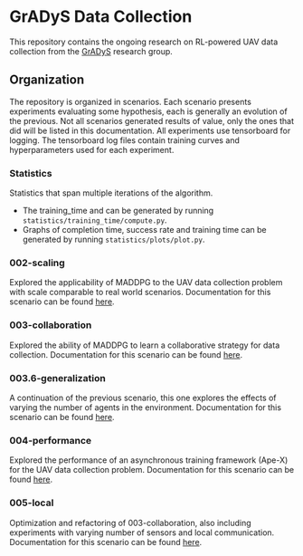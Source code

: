 # GrADyS Data Collection

This repository contains the ongoing research on RL-powered UAV data collection from the [GrADyS](https://www.lac.inf.puc-rio.br/index.php/gradys/) research group. 

## Organization

The repository is organized in scenarios. Each scenario presents experiments
evaluating some hypothesis, each is generally an evolution of the previous. Not
all scenarios generated results of value, only the ones that did will be listed
in this documentation. All experiments use tensorboard for logging. The 
tensorboard log files contain training curves and hyperparameters used for each
experiment.

### Statistics
Statistics that span multiple iterations of the algorithm. 
- The training_time and can be generated by running
`statistics/training_time/compute.py`.
- Graphs of completion time, success rate and training time can be generated
by running `statistics/plots/plot.py`.


### 002-scaling
Explored the applicability of MADDPG to the UAV data collection problem with 
scale comparable to real world scenarios. Documentation for this scenario
can be found [here](./scenario/002-scaling/README.md).

### 003-collaboration
Explored the ability of MADDPG to learn a collaborative strategy for data
collection. Documentation for this scenario can be found
[here](./scenario/003-collaboration/README.md).

### 003.6-generalization
A continuation of the previous scenario, this one explores the effects of
varying the number of agents in the environment. Documentation for this scenario
can be found [here](./scenario/003.6-generalization/README.md).

### 004-performance
Explored the performance of an asynchronous training framework (Ape-X) for the 
UAV data collection problem. Documentation for this scenario can be found
[here](./scenario/004-performance/README.md).

### 005-local
Optimization and refactoring of 003-collaboration, also including experiments
with varying number of sensors and local communication. Documentation for this
scenario can be found [here](./scenario/005-local/README.md).